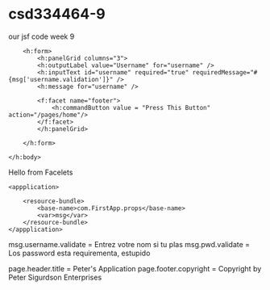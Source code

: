# csd334464-9
our jsf code week 9
<?xml version='1.0' encoding='UTF-8' ?>
<!DOCTYPE html PUBLIC "-//W3C//DTD XHTML 1.0 Transitional//EN" "http://www.w3.org/TR/xhtml1/DTD/xhtml1-transitional.dtd">
<html xmlns="http://www.w3.org/1999/xhtml"
      xmlns:h="http://xmlns.jcp.org/jsf/html"
      xmlns:f="http://java.sun.com/jsf/core"
      xmlns:ui="http://java.sun.com/jsf/facelets">
    <h:head>
        <title>Peter's Facelet Project</title>
    </h:head>
    <h:body>
        
        <h:form>
            <h:panelGrid columns="3">
            <h:outputLabel value="Username" for="username" />
            <h:inputText id="username" required="true" requiredMessage="#{msg['username.validation']}" />
            <h:message for="username" />
            
            <f:facet name="footer">
                <h:commandButton value = "Press This Button" action="/pages/home"/>
            </f:facet>
            </h:panelGrid>

        </h:form>
        
    </h:body>
</html>

<?xml version='1.0' encoding='UTF-8' ?>
<!DOCTYPE html PUBLIC "-//W3C//DTD XHTML 1.0 Transitional//EN" "http://www.w3.org/TR/xhtml1/DTD/xhtml1-transitional.dtd">
<html xmlns="http://www.w3.org/1999/xhtml"
      xmlns:h="http://xmlns.jcp.org/jsf/html">
    <h:head>
        <title>Facelet Title</title>
    </h:head>
    <h:body>
        Hello from Facelets
    </h:body>
</html>

<?xml version='1.0' encoding='UTF-8'?>
<faces-config version="2.2"
              xmlns="http://xmlns.jcp.org/xml/ns/javaee"
              xmlns:xsi="http://www.w3.org/2001/XMLSchema-instance"
              xsi:schemaLocation="http://xmlns.jcp.org/xml/ns/javaee http://xmlns.jcp.org/xml/ns/javaee/web-facesconfig_2_2.xsd">

    <appplication>
        
        <resource-bundle>
            <base-name>com.FirstApp.props</base-name>
            <var>msg</var>
        </resource-bundle>
    </appplication>
</faces-config>

msg.username.validate = Entrez votre nom si tu plas
msg.pwd.validate = Los password esta requirementa, estupido

page.header.title = Peter's Application
page.footer.copyright = Copyright by Peter Sigurdson Enterprises
